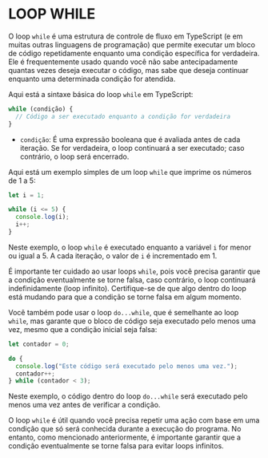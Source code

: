 # LOOP WHILE
O loop `while` é uma estrutura de controle de fluxo em TypeScript (e em muitas outras linguagens de programação) que permite executar um bloco de código repetidamente enquanto uma condição específica for verdadeira. Ele é frequentemente usado quando você não sabe antecipadamente quantas vezes deseja executar o código, mas sabe que deseja continuar enquanto uma determinada condição for atendida.

Aqui está a sintaxe básica do loop `while` em TypeScript:

```typescript
while (condição) {
  // Código a ser executado enquanto a condição for verdadeira
}
```

- `condição`: É uma expressão booleana que é avaliada antes de cada iteração. Se for verdadeira, o loop continuará a ser executado; caso contrário, o loop será encerrado.

Aqui está um exemplo simples de um loop `while` que imprime os números de 1 a 5:

```typescript
let i = 1;

while (i <= 5) {
  console.log(i);
  i++;
}
```

Neste exemplo, o loop `while` é executado enquanto a variável `i` for menor ou igual a 5. A cada iteração, o valor de `i` é incrementado em 1.

É importante ter cuidado ao usar loops `while`, pois você precisa garantir que a condição eventualmente se torne falsa, caso contrário, o loop continuará indefinidamente (loop infinito). Certifique-se de que algo dentro do loop está mudando para que a condição se torne falsa em algum momento.

Você também pode usar o loop `do...while`, que é semelhante ao loop `while`, mas garante que o bloco de código seja executado pelo menos uma vez, mesmo que a condição inicial seja falsa:

```typescript
let contador = 0;

do {
  console.log("Este código será executado pelo menos uma vez.");
  contador++;
} while (contador < 3);
```

Neste exemplo, o código dentro do loop `do...while` será executado pelo menos uma vez antes de verificar a condição.

O loop `while` é útil quando você precisa repetir uma ação com base em uma condição que só será conhecida durante a execução do programa. No entanto, como mencionado anteriormente, é importante garantir que a condição eventualmente se torne falsa para evitar loops infinitos. 